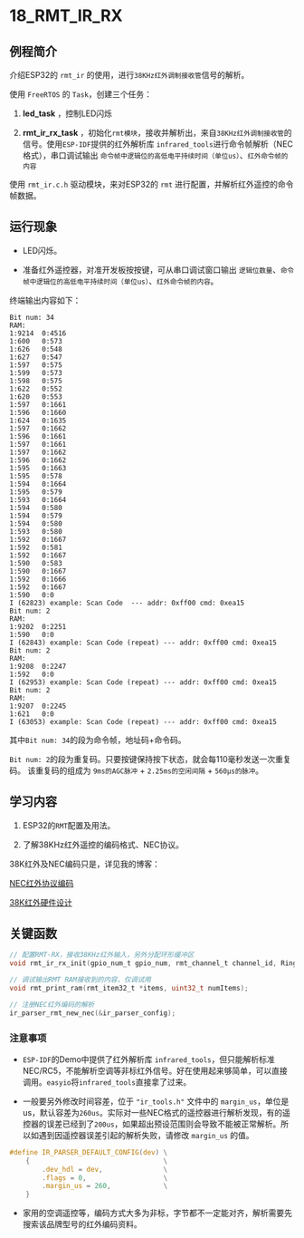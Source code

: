 # 18_RMT_IR_RX

## 例程简介

介绍ESP32的 `rmt_ir` 的使用，进行`38KHz红外调制接收管`信号的解析。

使用 `FreeRTOS` 的 `Task`，创建三个任务：

1. **led_task** ，控制LED闪烁

2. **rmt_ir_rx_task** ，初始化`rmt模块`，接收并解析出，来自`38KHz红外调制接收管`的信号。使用`ESP-IDF`提供的红外解析库 `infrared_tools`进行命令帧解析（NEC格式），串口调试输出 `命令帧中逻辑位的高低电平持续时间（单位us）`、`红外命令帧的内容`

使用 `rmt_ir.c.h` 驱动模块，来对ESP32的 `rmt` 进行配置，并解析红外遥控的命令帧数据。


## 运行现象

* LED闪烁。
 
* 准备红外遥控器，对准开发板按按键，可从串口调试窗口输出 `逻辑位数量`、`命令帧中逻辑位的高低电平持续时间（单位us）`、`红外命令帧的内容`。

终端输出内容如下：
```
Bit num: 34
RAM:
1:9214  0:4516
1:600   0:573
1:626   0:548
1:627   0:547
1:597   0:575
1:599   0:573
1:598   0:575
1:622   0:552
1:620   0:553
1:597   0:1661
1:596   0:1660
1:624   0:1635
1:597   0:1662
1:596   0:1661
1:597   0:1661
1:597   0:1662
1:596   0:1662
1:595   0:1663
1:595   0:578
1:594   0:1664
1:595   0:579
1:593   0:1664
1:594   0:580
1:594   0:579
1:594   0:580
1:593   0:580
1:592   0:1667
1:592   0:581
1:592   0:1667
1:590   0:583
1:590   0:1667
1:592   0:1666
1:592   0:1667
1:590   0:0
I (62823) example: Scan Code  --- addr: 0xff00 cmd: 0xea15
Bit num: 2
RAM:
1:9202  0:2251
1:590   0:0
I (62843) example: Scan Code (repeat) --- addr: 0xff00 cmd: 0xea15
Bit num: 2
RAM:
1:9208  0:2247
1:592   0:0
I (62953) example: Scan Code (repeat) --- addr: 0xff00 cmd: 0xea15
Bit num: 2
RAM:
1:9207  0:2245
1:621   0:0
I (63053) example: Scan Code (repeat) --- addr: 0xff00 cmd: 0xea15
```

其中`Bit num: 34`的段为命令帧，地址码+命令码。

`Bit num: 2`的段为重复码。只要按键保持按下状态，就会每110毫秒发送一次重复码。 该重复码的组成为 `9ms的AGC脉冲` + `2.25ms的空闲间隔` + `560µs的脉冲`。


## 学习内容

1. ESP32的`RMT`配置及用法。

2. 了解38KHz红外遥控的编码格式、NEC协议。

38K红外及NEC编码只是，详见我的博客：

[NEC红外协议编码](https://blog.csdn.net/Mark_md/article/details/115053032?ops_request_misc=%257B%2522request%255Fid%2522%253A%2522163048946816780357252315%2522%252C%2522scm%2522%253A%252220140713.130102334.pc%255Fblog.%2522%257D&request_id=163048946816780357252315&biz_id=0&utm_medium=distribute.pc_search_result.none-task-blog-2~blog~first_rank_v2~rank_v29-1-115053032.pc_v2_rank_blog_default&utm_term=nec&spm=1018.2226.3001.4450)

[38K红外硬件设计](https://blog.csdn.net/Mark_md/article/details/115050817?spm=1001.2014.3001.5501)


## 关键函数

```c
// 配置RMT-RX，接收38KHz红外输入，另外分配环形缓冲区
void rmt_ir_rx_init(gpio_num_t gpio_num, rmt_channel_t channel_id, RingbufHandle_t* ring_buf, size_t rx_buf_size);

// 调试输出RMT RAM接收到的内容，仅调试用
void rmt_print_ram(rmt_item32_t *items, uint32_t numItems);

// 注册NEC红外编码的解析
ir_parser_rmt_new_nec(&ir_parser_config);
```


### 注意事项

* `ESP-IDF`的Demo中提供了红外解析库 `infrared_tools`，但只能解析标准NEC/RC5，不能解析空调等非标红外信号。好在使用起来够简单，可以直接调用。`easyio`将`infrared_tools`直接拿了过来。

* 一般要另外修改时间容差，位于 `"ir_tools.h"` 文件中的 `margin_us`，单位是us，默认容差为`260us`。实际对一些NEC格式的遥控器进行解析发现，有的遥控器的误差已经到了`200us`，如果超出预设范围则会导致不能被正常解析。所以如遇到因遥控器误差引起的解析失败，请修改 `margin_us` 的值。
```c
#define IR_PARSER_DEFAULT_CONFIG(dev) \
    {                                 \
        .dev_hdl = dev,               \
        .flags = 0,                   \
        .margin_us = 260,             \
    }
```

* 家用的空调遥控等，编码方式大多为非标，字节都不一定能对齐，解析需要先搜索该品牌型号的红外编码资料。
